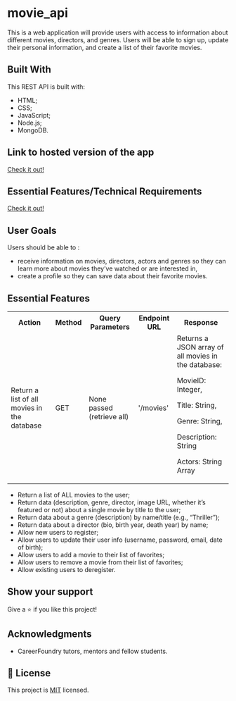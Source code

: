 # movie_api

This is a web application will provide users with access to information about different movies, directors, and genres. Users will be able to sign up, update their personal information, and create a list of their favorite movies.

## Built With

This REST API is built with: 

- HTML;
- CSS;
- JavaScript;
- Node.js;
- MongoDB.

## Link to hosted version of the app
<a href="https://lynnflix.herokuapp.com/" target="_blank"> Check it out!</a>

## Essential Features/Technical Requirements
<a href="https://lynnflix.herokuapp.com/" target="_blank"> Check it out!</a>


## User Goals
Users should be able to :
- receive information on movies, directors, actors and genres so they can learn more about movies they’ve watched or are interested in,
- create a profile so they can save data about their favorite movies.


## Essential Features

 <table>
   <tr>
       <th>Action</th>
       <th>Method</th>
       <th>Query Parameters</th>
       <th>Endpoint URL</th>
       <th>Response</th>
   </tr>
      <tr>
          <td>Return a list of all movies in the database</td>
          <td>GET</td>
          <td>None passed (retrieve all)</td>
          <td>'/movies'</td>
          <td>Returns a JSON array of all movies in the database:
                  <p> MovieID: Integer,</p>
                  <p> Title: String,</p>
                  <p> Genre: String,</p>
                  <p> Description: String</p>
                  <p> Actors: String Array </p>
          </td>
      </tr>
   </table>       

- Return a list of ALL movies to the user;
- Return data (description, genre, director, image URL, whether it’s featured or not) about a
single movie by title to the user;
- Return data about a genre (description) by name/title (e.g., “Thriller”);
- Return data about a director (bio, birth year, death year) by name;
- Allow new users to register;
- Allow users to update their user info (username, password, email, date of birth);
- Allow users to add a movie to their list of favorites;
- Allow users to remove a movie from their list of favorites;
- Allow existing users to deregister.

## Show your support

Give a ⭐️ if you like this project!

## Acknowledgments

- CareerFoundry tutors, mentors and fellow students.

## 📝 License

This project is [MIT](./LICENSE) licensed.
